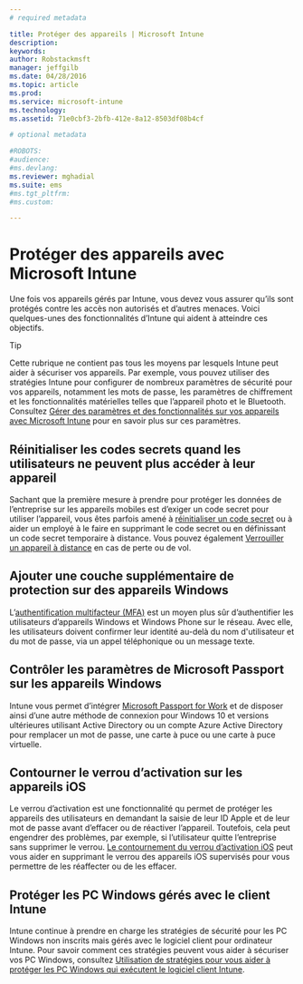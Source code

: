```yaml
---
# required metadata

title: Protéger des appareils | Microsoft Intune
description:
keywords:
author: Robstackmsft
manager: jeffgilb
ms.date: 04/28/2016
ms.topic: article
ms.prod:
ms.service: microsoft-intune
ms.technology:
ms.assetid: 71e0cbf3-2bfb-412e-8a12-8503df08b4cf

# optional metadata

#ROBOTS:
#audience:
#ms.devlang:
ms.reviewer: mghadial
ms.suite: ems
#ms.tgt_pltfrm:
#ms.custom:

---
```


# Protéger des appareils avec Microsoft Intune
Une fois vos appareils gérés par Intune, vous devez vous assurer qu’ils sont protégés contre les accès non autorisés et d’autres menaces. Voici quelques-unes des fonctionnalités d’Intune qui aident à atteindre ces objectifs.

> [!TIP]
> Cette rubrique ne contient pas tous les moyens par lesquels Intune peut aider à sécuriser vos appareils. Par exemple, vous pouvez utiliser des stratégies Intune pour configurer de nombreux paramètres de sécurité pour vos appareils, notamment les mots de passe, les paramètres de chiffrement et les fonctionnalités matérielles telles que l’appareil photo et le Bluetooth. Consultez [Gérer des paramètres et des fonctionnalités sur vos appareils avec Microsoft Intune](manage-settings-and-features-on-your-devices-with-microsoft-intune-policies.md) pour en savoir plus sur ces paramètres.

## Réinitialiser les codes secrets quand les utilisateurs ne peuvent plus accéder à leur appareil
Sachant que la première mesure à prendre pour protéger les données de l’entreprise sur les appareils mobiles est d’exiger un code secret pour utiliser l’appareil, vous êtes parfois amené à [réinitialiser un code secret](use-remote-lock-and-passcode-reset-in-microsoft-intune.md) ou à aider un employé à le faire en supprimant le code secret ou en définissant un code secret temporaire à distance. Vous pouvez également [Verrouiller un appareil à distance](use-remote-lock-and-passcode-reset-in-microsoft-intune.md) en cas de perte ou de vol.

## Ajouter une couche supplémentaire de protection sur des appareils Windows
L’[authentification multifacteur (MFA)](protect-windows-devices-with-multi-factor-authentication.md) est un moyen plus sûr d’authentifier les utilisateurs d’appareils Windows et Windows Phone sur le réseau.  Avec elle, les utilisateurs doivent confirmer leur identité au-delà du nom d'utilisateur et du mot de passe, via un appel téléphonique ou un message texte.

## Contrôler les paramètres de Microsoft Passport sur les appareils Windows
Intune vous permet d’intégrer [Microsoft Passport for Work](control-microsoft-passport-settings-on-devices-with-microsoft-intune.md) et de disposer ainsi d’une autre méthode de connexion pour Windows 10 et versions ultérieures utilisant Active Directory ou un compte Azure Active Directory pour remplacer un mot de passe, une carte à puce ou une carte à puce virtuelle.

## Contourner le verrou d’activation sur les appareils iOS
Le verrou d’activation est une fonctionnalité qu permet de protéger les appareils des utilisateurs en demandant la saisie de leur ID Apple et de leur mot de passe avant d’effacer ou de réactiver l’appareil. Toutefois, cela peut engendrer des problèmes, par exemple, si l’utilisateur quitte l’entreprise sans supprimer le verrou. [Le contournement du verrou d’activation iOS](help-protect-ios-devices-with-activation-lock-bypass-for-microsoft-intune.md) peut vous aider en supprimant le verrou des appareils iOS supervisés pour vous permettre de les réaffecter ou de les effacer.

## Protéger les PC Windows gérés avec le client Intune
Intune continue à prendre en charge les stratégies de sécurité pour les PC Windows non inscrits mais gérés avec le logiciel client pour ordinateur Intune. Pour savoir comment ces stratégies peuvent vous aider à sécuriser vos PC Windows, consultez [Utilisation de stratégies pour vous aider à protéger les PC Windows qui exécutent le logiciel client Intune](policies-to-protect-windows-pcs-in-microsoft-intune.md).


<!--HONumber=Jun16_HO1-->



